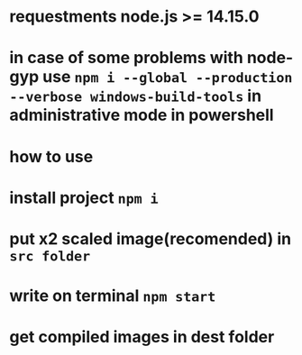 # requestments node.js >= 14.15.0
# in case of some problems with node-gyp use `npm i --global --production --verbose windows-build-tools` in administrative mode in powershell 
# 
# how to use 
# install project `npm i`
# put x2 scaled image(recomended) in `src folder`
# write on terminal `npm start`
# get compiled images in dest folder
